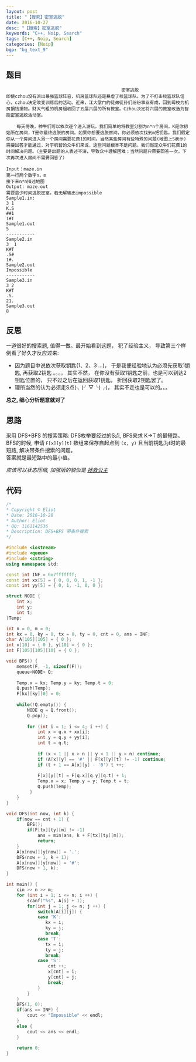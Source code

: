 ```yaml
---
layout: post
title: "【搜索】密室逃脱"
date: 2016-10-27
desc: "【搜索】密室逃脱"
keywords: "C++, Noip, Search"
tags: [C++, Noip, Search]
categories: [Noip]
bgp: "bg_text_9"
---
```


## 题目

```
                                            密室逃脱
即使czhou没有派出最强篮球阵容，机房篮球队还是暴虐了校篮球队。为了不打击校篮球队信心，czhou决定改变训练后的活动。近来，江大掌门的徒弟徒孙们纷纷事业有成，回到母校为机房捐钱捐物。财大气粗的机房组收回了五层六层的所有教室。Czhou决定将六层的教室改造为智能密室逃脱活动室。

    每天傍晚，神牛们可以依次逐个进入游玩。我们简单的将教室分割为n*n个房间，K是你初始所在房间，T是你最终逃脱的房间。如果你想要逃脱房间，你必须依次找到m把钥匙。我们假定你从一个房间进入另一个房间需要花费1的时间。当然某些房间有些特殊的问题(地图上S表示)需要回答才能通过，对于机智的众牛们来说，这些问题根本不是问题。我们假定众牛们花费1的时间解决问题。（主要是出题的人表述不清，导致众牛理解困难；当然问题只需要回答一次，下次再次进入房间不需要回答了）

Input：maze.in
第一行两个数字n，m
接下来n*n描述地图
Output: maze.out
需要最少时间逃脱密室。若无解输出impossible
Sample1.in:
3 1 
K.S 
##1 
1#T
Sample1.out
5
-----------
Sample2.in
3  1
K#T
.S# 
1#.
Sample2.out
Impossible
-----------
Sample3.in
3 2 
K#T 
.S. 
21.
Sample3.out
8
```

## 反思

一道很好的搜索题, 值得一做。最开始看到这题， 犯了经验主义， 导致第三个样例看了好久才反应过来:   

* 因为题目中说依次获取钥匙(1、2、3 ...)， 于是我便经验地认为必须先获取1钥匙, 再获取2钥匙 。。。， 其实不然， 在你没有获取1钥匙之前，也是可以到达2钥匙位置的， 只不过之后在返回获取1钥匙， 折回获取2钥匙罢了。  
* 理所当然的认为必须走S点(╮(╯▽╰)╭)， 其实不走也是可以的。。。  

**总之, 细心分析题意就对了**  

## 思路

采用 DFS+BFS 的搜索策略: DFS枚举要经过的S点, BFS来求 K->T 的最短路。  
BFS的时候, 申请 `F[x][y][t]` 数组来保存自起点到 `(x, y)` 且当前钥匙为t时的最短路, 解决带条件搜索的问题。  
答案就是最短路中的最小值。  

*应该可以状态压缩, 加强版的貌似是 [拯救公主](http://noi.openjudge.cn/ch0205/7221/)*

## 代码

```c++
/*
* Copyright © Eliot
* Date: 2016-10-28
* Author: Eliot
* QQ: 1161142536
* Description: DFS+BFS 带条件搜索
*/

#include <iostream>
#include <queue>
#include <cstring>
using namespace std;

const int INF = 0x7fffffff;
const int xx[5] = { 0, 0, 0, 1, -1 };
const int yy[5] = { 0, 1, -1, 0, 0 }; 

struct NODE {
	int x;
	int y;
	int t;
}Temp;

int n = 0, m = 0;
int kx = 0, ky = 0, tx = 0, ty = 0, cnt = 0, ans = INF;
char A[105][105] = { 0 };
int x[10] = { 0 }, y[10] = { 0 };
int F[105][105][10] = { 0 };

void BFS() {
	memset(F, -1, sizeof(F));
	queue<NODE> Q;
	
	Temp.x = kx; Temp.y = ky; Temp.t = 0;
	Q.push(Temp);
	F[kx][ky][0] = 0;
	
	while(!Q.empty()) {
		NODE q = Q.front();
		Q.pop();
		
		for (int i = 1; i <= 4; i ++) {
		    int x = q.x + xx[i];
			int y = q.y + yy[i];
			int t = q.t;
		     
		    if (x < 1 || x > n || y < 1 || y > n) continue;
		    if (A[x][y] == '#' || F[x][y][t] != -1) continue;
		    if (t + 1 == A[x][y] - '0') t ++;
		    
		    F[x][y][t] = F[q.x][q.y][q.t] + 1;
		    Temp.x = x; Temp.y = y; Temp.t = t;
			Q.push(Temp);
		 }
	}
}

void DFS(int now, int k) {
	if(now == cnt + 1) {
		BFS();
		if(F[tx][ty][m] != -1)
		    ans = min(ans, k + F[tx][ty][m]);
		 	return;
	}
	A[x[now]][y[now]] = '.';
	DFS(now + 1, k + 1);
	A[x[now]][y[now]] = '#';
	DFS(now + 1, k);
}

int main() {
	cin >> n >> m;
	for (int i = 1; i <= n; i ++) {
	    scanf("%s", A[i] + 1);
     	for(int j = 1; j <= n; j ++) {
	        switch(A[i][j]) {
	        case 'K':
	           kx = i;
			   ky = j;
	           break;
	        case 'T':
	           tx = i;
			   ty = j;
	           break;
	        case 'S':
	            cnt ++;
	            x[cnt] = i; 
				y[cnt] = j;
	            break;
	        }
	    }
	}
	DFS(1, 0);
	if(ans == INF) {
		cout << "Impossible" << endl;
	}
	else {
		cout << ans << endl;
	}
	
	return 0;
}
```
